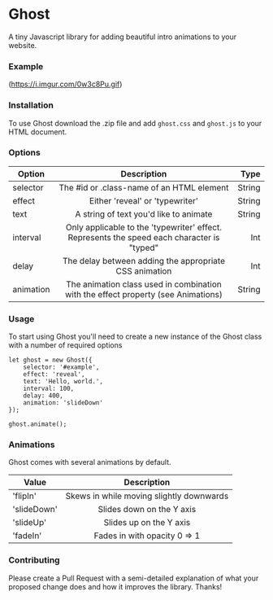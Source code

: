 # Ghost
A tiny Javascript library for adding beautiful intro animations to your website.

### Example
(https://i.imgur.com/0w3c8Pu.gif)

### Installation
To use Ghost download the .zip file and add `ghost.css` and `ghost.js` to your HTML document.


### Options
| Option        | Description   | Type                                                                                |
| ------------- |:-------------:| -----------------------------------------------------------------------------------:|
| selector      | The #id or .class-name of an HTML element                                                  | String |
| effect        | Either 'reveal' or 'typewriter'                                                            | String |
| text          | A string of text you'd like to animate                                                     | String |
| interval      | Only applicable to the 'typewriter' effect. Represents the speed each character is "typed" | Int    |
| delay         | The delay between adding the appropriate CSS animation                                     | Int    |
| animation     | The animation class used in combination with the effect property (see Animations)          | String |               


### Usage
To start using Ghost you'll need to create a new instance of the Ghost class with a number of required options
```
let ghost = new Ghost({ 
    selector: '#example', 
    effect: 'reveal', 
    text: 'Hello, world.', 
    interval: 100, 
    delay: 400, 
    animation: 'slideDown' 
});

ghost.animate();
```

### Animations
Ghost comes with several animations by default. 

| Value          | Description                              | 
| -------------- |:----------------------------------------:|
| 'flipIn'       | Skews in while moving slightly downwards |
| 'slideDown'    | Slides down on the Y axis                |
| 'slideUp'      | Slides up on the Y axis                  |
| 'fadeIn'       | Fades in with opacity 0 => 1             |

### Contributing
Please create a Pull Request with a semi-detailed explanation of what your proposed change does and how it improves the library. Thanks!
